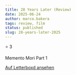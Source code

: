 ```yaml
---
title: 28 Years Later (Review)
date: 2025-06-24
author: marco.bakera
tags: review, film
status: published
slug: 28-years-later-2025
---
```


⭐ 3

Memento Mori
Part 1

[Auf Letterboxd ansehen](https://boxd.it/a6ftaN)

